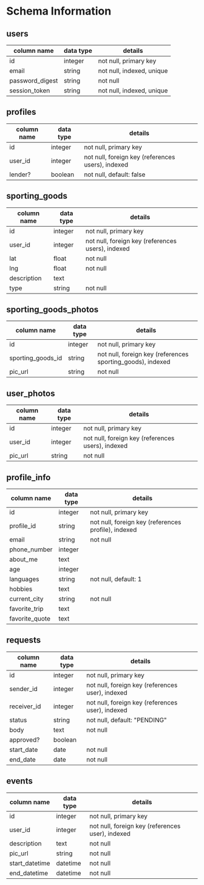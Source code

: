# Schema Information

## users
column name | data type | details
----------------|-----------|-----------------------
id              | integer   | not null, primary key
email           | string    | not null, indexed, unique
password_digest | string    | not null
session_token   | string    | not null, indexed, unique

## profiles
column name | data type | details
------------|-----------|-----------------------
id          | integer   | not null, primary key
user_id     | integer   | not null, foreign key (references users), indexed
lender?     | boolean   | not null, default: false

## sporting_goods
column name | data type | details
------------|-----------|-----------------------
id          | integer   | not null, primary key
user_id     | integer   | not null, foreign key (references users), indexed
lat         | float     | not null
lng         | float     | not null
description | text      |
type        | string    | not null

## sporting_goods_photos
column name       | data type | details
------------------|-----------|-----------------------
id                | integer   | not null, primary key
sporting_goods_id | string    | not null, foreign key (references sporting_goods), indexed
pic_url           | string    | not null


## user_photos
column name | data type | details
------------|-----------|-----------------------
id          | integer   | not null, primary key
user_id     | integer   | not null, foreign key (references users), indexed
pic_url     | string    | not null

## profile_info
column name     | data type | details
----------------|-----------|-----------------------
id              | integer   | not null, primary key
profile_id      | string    | not null, foreign key (references profile), indexed
email           | string    | not null
phone_number    | integer   |
about_me        | text      |
age             | integer   |
languages       | string    | not null, default: 1
hobbies         | text      |
current_city    | string    | not null
favorite_trip   | text      |
favorite_quote  | text      |

## requests
column name     | data type | details
----------------|-----------|-----------------------
id              | integer   | not null, primary key
sender_id       | integer   | not null, foreign key (references user), indexed
receiver_id     | integer   | not null, foreign key (references user), indexed
status          | string    | not null, default: "PENDING"
body            | text      | not null
approved?       | boolean   | 
start_date      | date      | not null
end_date        | date      | not null

## events
column name     | data type | details
----------------|-----------|-----------------------
id              | integer   | not null, primary key
user_id         | integer   | not null, foreign key (references user), indexed
description     | text      | not null
pic_url         | string    | not null
start_datetime  | datetime  | not null
end_datetime    | datetime  | not null
